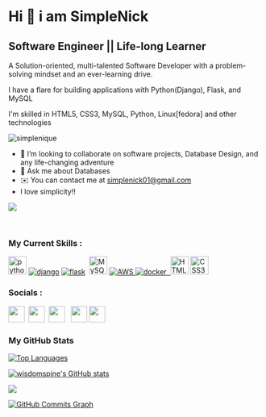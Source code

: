 Hi 👋 i am SimpleNick
================================
Software Engineer || Life-long Learner
--------------------------------------

A Solution-oriented, multi-talented Software Developer with a problem-solving mindset and an ever-learning drive.

I have a flare for building applications with Python(Django), Flask, and MySQL

I'm skilled in HTML5, CSS3, MySQL, Python, Linux[fedora] and other technologies
<br>
<p align="left"> <img src="https://komarev.com/ghpvc/?username=simplenique&label=Profile%20Views&color=0e75b6&style=flat" alt="simplenique" />
 </p>

- 👯 I’m looking to collaborate on software projects, Database Design, and any life-changing adventure
- 💬 Ask me about Databases
- ✉️  You can contact me at [simplenick01@gmail.com](mailto:simplenick01@gmail.com)
- I love simplicity!!


<a href="https://www.github.com/SimpleNiQue" target="_blank" rel="noreferrer"><img
src="https://img.shields.io/github/followers/SimpleNiQue?logo=github&style=for-the-badge&color=0891b2&labelColor=1c1917" /></a>

<br>

### My Current Skills :


<p align="left">
<a href="https://www.python.org" target="_blank" rel="noreferrer"><img src="https://raw.githubusercontent.com/danielcranney/readme-generator/main/public/icons/skills/python-colored.svg" width="36" height="36" alt="python" /></a>
<a href="www.djangoproject.com/" target="_blank" rel="noreferrer"><img src="https://img.shields.io/badge/Django-092E20?style=for-the-badge&logo=django&logoColor=green" alt="django"/></a>
<a href="https://flask.palletsprojects.com/en/2.3.x/)" target="_blank" rel="noreferrer"><img src="https://img.shields.io/badge/flask-%23000.svg?style=for-the-badge&logo=flask&logoColor=white" alt="flask"/></a>&nbsp;&nbsp;<a href="https://www.mysql.com/" target="_blank" rel="noreferrer"><img src="https://raw.githubusercontent.com/danielcranney/readme-generator/main/public/icons/skills/mysql-colored.svg" width="36" height="36" alt="MySQL" /></a>
 <a href="https://www.aws.com" target="_blank" rel="noreferrer"><img src="https://img.shields.io/badge/Amazon_AWS-FF9900?style=for-the-badge&logo=amazonaws&logoColor=white" alt="AWS"/>
 <a href="https://www.docker.com" target="_blank" rel="noreferrer"><img src="https://img.shields.io/badge/docker-%230db7ed.svg?style=for-the-badge&logo=docker&logoColor=white" alt="docker"/>&nbsp;&nbsp;<a href="https://developer.mozilla.org/en-US/docs/Glossary/HTML5" target="_blank" rel="noreferrer"><img src="https://raw.githubusercontent.com/danielcranney/readme-generator/main/public/icons/skills/html5-colored.svg" width="36" height="36" alt="HTML5" /></a>
 <a href="https://www.w3.org/TR/CSS/#css" target="_blank" rel="noreferrer"><img src="https://raw.githubusercontent.com/danielcranney/readme-generator/main/public/icons/skills/css3-colored.svg" width="36" height="36" alt="CSS3" /></a>

<br>

### Socials :

<p align="left"> <a href="https://www.github.com/SimpleNiQue" target="_blank" rel="noreferrer"><img src="https://raw.githubusercontent.com/danielcranney/readme-generator/main/public/icons/socials/github-dark.svg" width="32" height="32" /></a>&nbsp;&nbsp;<a href="https://www.linkedin.com/in/simplenick" target="_blank" rel="noreferrer"><img src="https://raw.githubusercontent.com/danielcranney/readme-generator/main/public/icons/socials/linkedin.svg" width="32" height="32" /></a>&nbsp; <a href="https://stackoverflow.com/users/18400634/simplenick" target="_blank" rel="noreferrer"><img src="https://raw.githubusercontent.com/danielcranney/readme-generator/main/public/icons/socials/stackoverflow.svg" width="32" height="32" /></a> 
&nbsp;
<a href="https://www.twitter.com/_SimpleNick" target="_blank" rel="noreferrer"><img src="https://raw.githubusercontent.com/danielcranney/readme-generator/main/public/icons/socials/twitter.svg" width="32" height="32" /></a>&nbsp;<a href="https://www.facebook.com/emmanuel.nicholas.alhassan" target="_blank" rel="noreferrer"><img src="https://raw.githubusercontent.com/danielcranney/readme-generator/main/public/icons/socials/facebook.svg" width="32" height="32" /></a></p>
</p>

### My GitHub Stats

<a href="https://github.com/SimpleNiQue" align="left"><img src="https://github-readme-stats.vercel.app/api/top-langs/?username=SimpleNiQue&langs_count=10&title_color=0891b2&text_color=ffffff&icon_color=0891b2&bg_color=1c1917&hide_border=true&locale=en&custom_title=Top%20%Languages" alt="Top Languages" /></a>


<a href="http://www.github.com/SimpleNiQue"><img src="https://github-readme-stats.vercel.app/api?username=SimpleNiQue&show_icons=true&hide=&count_private=true&title_color=0891b2&text_color=ffffff&icon_color=0891b2&bg_color=1c1917&hide_border=true&show_icons=true" alt="wisdomspine's GitHub stats" /></a>

<a href="http://www.github.com/SimpleNiQue"><img src="https://github-readme-streak-stats.herokuapp.com/?user=SimpleNiQue&stroke=ffffff&background=1c1917&ring=0891b2&fire=0891b2&currStreakNum=ffffff&currStreakLabel=0891b2&sideNums=ffffff&sideLabels=ffffff&dates=ffffff&hide_border=true" /></a>

<a href="http://www.github.com/SimpleNiQue"><img src="https://activity-graph.herokuapp.com/graph?username=SimpleNiQue&bg_color=1c1917&color=ffffff&line=0891b2&point=ffffff&area_color=1c1917&area=true&hide_border=true&custom_title=GitHub%20Commits%20Graph" alt="GitHub Commits Graph" /></a>

